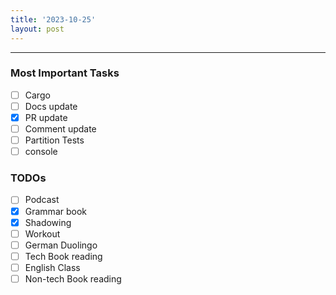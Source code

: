 ```yaml
---
title: '2023-10-25'
layout: post
---
```


---

### Most Important Tasks

- [ ] Cargo
- [ ] Docs update
- [x] PR update
- [ ] Comment update
- [ ] Partition Tests
- [ ] console

### TODOs

- [ ] Podcast
- [x] Grammar book
- [x] Shadowing
- [ ] Workout
- [ ] German Duolingo
- [ ] Tech Book reading
- [ ] English Class
- [ ] Non-tech Book reading
